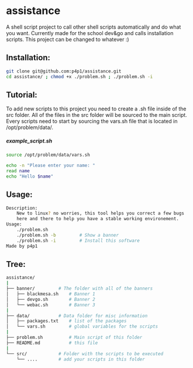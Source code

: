 # assistance
A shell script project to call other shell scripts automatically and do what you
want. Currently made for the school dev&go and calls installation scripts. This
project can be changed to whatever :)

## Installation:
``` bash
git clone git@github.com:p4p1/assistance.git
cd assistance/ ; chmod +x ./problem.sh ; ./problem.sh -i
```

## Tutorial:

To add new scripts to this project you need to create a .sh file inside of the
src folder. All of the files in the src folder will be sourced to the main
script. Every scripts need to start by sourcing the vars.sh file that is located
in /opt/problem/data/.

##### example_script.sh
``` bash
source /opt/problem/data/vars.sh

echo -n "Please enter your name: "
read name
echo "Hello $name"
```

## Usage:
``` bash
Description:
    New to linux? no worries, this tool helps you correct a few bugs
    here and there to help you have a stable working environement.
Usage:
    ./problem.sh
    ./problem.sh -b         # Show a banner
    ./problem.sh -i         # Install this software
Made by p4p1
```

## Tree:
``` bash
assistance/
|
├── banner/         # The folder with all of the banners
│   ├── blackmesa.sh    # Banner 1
│   ├── devgo.sh        # Banner 2
│   └── webac.sh        # Banner 3
|
├── data/           # Data folder for misc information
│   ├── packages.txt    # list of the packages
│   └── vars.sh         # global variables for the scripts
|
├── problem.sh          # Main script of this folder
├── README.md           # this file
|
└── src/            # Folder with the scripts to be executed
    └── ....        # add your scripts in this folder
```
